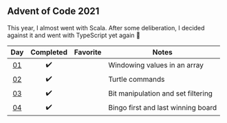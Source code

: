 ## Advent of Code 2021

This year, I almost went with Scala. After some deliberation, I decided against it and went with TypeScript yet again :tada:

|         Day         |     Completed      | Favorite | Notes                              |
| :-----------------: | :----------------: | :------: | ---------------------------------- |
| [01](src/day-01.ts) | :heavy_check_mark: |          | Windowing values in an array       |
| [02](src/day-02.ts) | :heavy_check_mark: |          | Turtle commands                    |
| [03](src/day-03.ts) | :heavy_check_mark: |          | Bit manipulation and set filtering |
| [04](src/day-04.ts) | :heavy_check_mark: |          | Bingo first and last winning board |